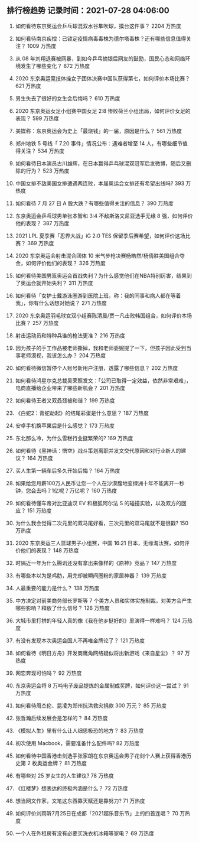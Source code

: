 
## 排行榜趋势 记录时间：2021-07-28 04:06:00
  
  1. 如何看待东京奥运会乒乓球混双水谷隼吹球，摸台这件事？ 2204 万热度
    
  2. 如何看待南京疾控：已锁定疫情病毒毒株为德尔塔毒株？还有哪些信息值得关注？ 1009 万热度
    
  3. 从 08 年刘翔退赛被网暴，到如今乒乓摘银后网友的鼓励，国民心态和网络环境发生了哪些变化？ 872 万热度
    
  4. 2020 东京奥运竞技体操女子团体决赛中国队获得第七，如何评价本场比赛？ 621 万热度
    
  5. 男生失去了很好的女生会后悔吗？ 610 万热度
    
  6. 2020 东京奥运女足小组赛中国女足 2:8 惨败荷兰小组出局，如何评价女足的表现？ 599 万热度
    
  7. 美媒称：东京奥运会为史上「最烧钱」的一届，原因是什么？ 561 万热度
    
  8. 郑州地铁 5 号线「 7.20 事件」情况公布：遇难者增至 14 人，有哪些细节值得关注？ 534 万热度
    
  9. 如何看待日本演员古川雄辉，在日本赢得乒乓球混双冠军后发微博，随后又删除的行为？ 523 万热度
    
  10. 中国女排不敌美国女排遭遇两连败，本届奥运会女排还有希望出线吗? 393 万热度
    
  11. 如何看待 7 月 27 日 A 股大跌？有哪些值得关注的信息？ 390 万热度
    
  12. 东京奥运会乒乓球男单张本智和 3:4 不敌斯洛文尼亚选手无缘 8 强，如何评价他的表现？ 387 万热度
    
  13. 2021 LPL 夏季赛「忍界大战」iG 2:0 TES 保留季后赛希望，如何评价这场比赛？ 369 万热度
    
  14. 2020 东京奥运会射击混合团体 10 米气步枪决赛杨皓然/杨倩胜美国组合夺金，如何评价他们的表现？ 326 万热度
    
  15. 如何看待美国男篮奥运会首战失利？为什么感觉他们在NBA特别厉害，结果到了奥运会就开始失利？ 311 万热度
    
  16. 如何看待「女护士戴游泳圈游到医院上班，称：我的同事和病人都在等着我」，你有什么话想对她说？ 271 万热度
    
  17. 2020 东京奥运羽毛球女双小组赛陈清晨/贾一凡击败韩国组合，如何评价本场比赛？ 257 万热度
    
  18. 射击运动员和特种兵谁的枪法更准？ 216 万热度
    
  19. 因为孩子的手工作品被老师撕掉，我和老师委婉提了一下，但孩子因此受到当事老师漠视，我该怎么办？ 204 万热度
    
  20. 如何看待微信暂停个人账号新用户注册，透露了哪些信息？ 202 万热度
    
  21. 如何看待鸿星尔克总裁吴荣照发文：「公司已取得一定效益，依然非常艰难」，电商直播给企业带来了哪些新机会？ 201 万热度
    
  22. 如何看待王者又双叒叕被和谐？ 199 万热度
    
  23. 《白蛇2：青蛇劫起》的结尾彩蛋是什么意思？ 187 万热度
    
  24. 安卓手机换苹果后是什么感觉？ 173 万热度
    
  25. 东北那么冷，为什么雪糕行业挺繁荣的? 169 万热度
    
  26. 如何看待《黑神话：悟空》战斗策划离职并发文交代原因和对行业新人的建议？ 164 万热度
    
  27. 买人生第一辆车后多久开始后悔？ 164 万热度
    
  28. 如果给您月薪100万人民币让您一个人在沙漠腹地变绿洲十年不能离开一秒钟，您会去吗？1亿呢？万亿呢？ 160 万热度
    
  29. 如何看待懂车帝对比亚迪汉 EV 和极狐阿尔法 S 的碰撞实验，以及双方的回应？ 151 万热度
    
  30. 为什么我会觉得二次元里的双马尾好看，三次元里的双马尾就不是很戳? 150 万热度
    
  31. 2020 东京奥运三人篮球男子小组赛，中国 16:21 日本，无缘淘汰赛，如何评价他们的表现？ 148 万热度
    
  32. 时隔近一年为什么腾讯还没有拿出来像样的《原神》竞品？ 147 万热度
    
  33. 有哪些本以为是鸡肋，用完却被瞬间圈粉的家居神器？ 139 万热度
    
  34. 人最重要的能力是什么？ 138 万热度
    
  35. 中方决定对前美商务部长罗斯等 7 个美方人员和实体实施制裁，对美方会产生哪些影响？释放了什么信号？ 126 万热度
    
  36. 大城市里打拼的年轻人真的像《我在他乡挺好的》里演得一样难吗？ 124 万热度
    
  37. 有没有发现本次奥运会国人不再唯金牌论了？ 121 万热度
    
  38. 如何看待《明日方舟》开发商鹰角网络疑似将出新游戏《来自星尘》？ 97 万热度
    
  39. 网恋奔现可怕吗？ 92 万热度
    
  40. 东京奥运会将 8 万吨电子废品提炼的金属制成奖牌，如何评价这一尝试？ 91 万热度
    
  41. 如何看待周杰伦、昆凌为郑州抗洪救灾捐款 300 万元？ 85 万热度
    
  42. 张哲瀚后续发展会是怎样的？ 84 万热度
    
  43. 《模拟人生》里有什么让人细思极恐的地方？ 83 万热度
    
  44. 初次使用 Macbook，需要准备什么配件吗? 82 万热度
    
  45. 如何看待中国香港击剑选手张家朗在东京奥运会男子花剑个人赛上获得香港历史第 2 枚奥运金牌？ 81 万热度
    
  46. 有哪些对 25 岁女生的人生建议? 78 万热度
    
  47. 《红楼梦》想表达的终极内涵是什么？ 72 万热度
    
  48. 想当网文作家，文笔这东西靠天赋还是靠努力? 71 万热度
    
  49. 如何评价刘雨昕7月25日在成都「2021超乐音乐节」上的四首连唱？ 70 万热度
    
  50. 一个人在外租房有没有必要买洗衣机冰箱等家电？ 69 万热度
    